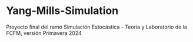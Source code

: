 # Yang-Mills-Simulation
 Proyecto final del ramo Simulación Estocástica - Teoría y Laboratorio de la FCFM, versión Primavera 2024
